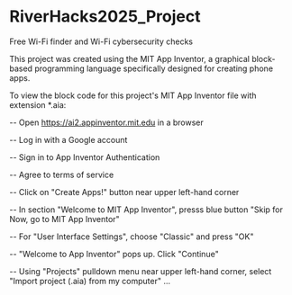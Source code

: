 # RiverHacks2025_Project
Free Wi-Fi finder and Wi-Fi cybersecurity checks

This project was created using the MIT App Inventor, a graphical block-based programming language specifically designed for creating phone apps.

To view the block code for this project's MIT App Inventor file with extension *.aia:

-- Open https://ai2.appinventor.mit.edu in a browser

-- Log in with a Google account

-- Sign in to App Inventor Authentication

-- Agree to terms of service

-- Click on "Create Apps!" button near upper left-hand corner

-- In section "Welcome to MIT App Inventor", presss blue button "Skip for Now, go to MIT App Inventor"

-- For "User Interface Settings", choose "Classic" and press "OK"

-- "Welcome to App Inventor" pops up.  Click "Continue"

-- Using "Projects" pulldown menu near upper left-hand corner, select "Import project (.aia) from my computer" ...




